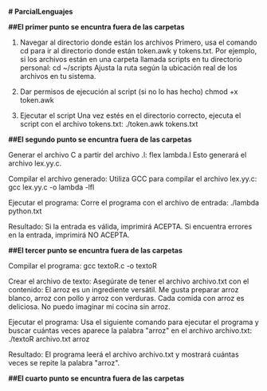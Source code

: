 **# ParcialLenguajes**

**##El primer punto se encuntra fuera de las carpetas**
  
  1. Navegar al directorio donde están los archivos
  Primero, usa el comando cd para ir al directorio donde están token.awk y tokens.txt. Por ejemplo, si los archivos están en una carpeta llamada scripts en tu directorio personal:
  cd ~/scripts
  Ajusta la ruta según la ubicación real de los archivos en tu sistema.

  2. Dar permisos de ejecución al script (si no lo has hecho)
  chmod +x token.awk

  4. Ejecutar el script
  Una vez estés en el directorio correcto, ejecuta el script con el archivo tokens.txt:
  ./token.awk tokens.txt

**##El segundo punto se encuntra fuera de las carpetas**
  
  Generar el archivo C a partir del archivo .l:
  flex lambda.l
  Esto generará el archivo lex.yy.c.

  Compilar el archivo generado: Utiliza GCC para compilar el archivo lex.yy.c:
  gcc lex.yy.c -o lambda -lfl

  Ejecutar el programa: Corre el programa con el archivo de entrada:
  ./lambda python.txt

Resultado:
Si la entrada es válida, imprimirá ACEPTA.
Si encuentra errores en la entrada, imprimirá NO ACEPTA.

**##El tercer punto se encuntra fuera de las carpetas**

Compilar el programa:
gcc textoR.c -o textoR

Crear el archivo de texto: Asegúrate de tener el archivo archivo.txt con el contenido:
El arroz es un ingrediente versátil. Me gusta preparar arroz blanco, arroz con pollo y arroz con verduras. Cada comida con arroz es deliciosa. No puedo imaginar mi cocina sin arroz.

Ejecutar el programa: Usa el siguiente comando para ejecutar el programa y buscar cuántas veces aparece la palabra "arroz" en el archivo archivo.txt:
./textoR archivo.txt arroz

Resultado:
El programa leerá el archivo archivo.txt y mostrará cuántas veces se repite la palabra "arroz".

**##El cuarto punto se encuntra fuera de las carpetas**

